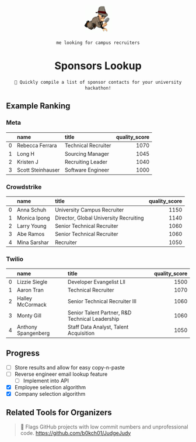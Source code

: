 <div align=center>

<img src="readme/investigate.gif" width=75 height=75>
  
`
me looking for campus recruiters
`

# Sponsors Lookup
  
  ```
🔎 Quickly compile a list of sponsor contacts for your university hackathon!
```


</div>

## Example Ranking
### Meta
|    | name              | title                     |   quality_score |
|---:|:------------------|:--------------------------|----------------:|
|  0 | Rebecca Ferrara   | Technical Recruiter       |            1070 |
|  1 | Long H            | Sourcing Manager          |            1045 |
|  2 | Kristen J         | Recruiting Leader         |            1040 |
|  3 | Scott Steinhauser | Software Engineer         |            1000 |

### Crowdstrike
|    | name         | title                                  |   quality_score |
|---:|:-------------|:---------------------------------------|----------------:|
|  0 | Anna Schuh   | University Campus Recruiter            |            1150 |
|  1 | Monica Ipong | Director, Global University Recruiting |            1140 |
|  2 | Larry Young  | Senior Technical Recruiter             |            1060 |
|  3 | Abe Ramos    | Senior Technical Recruiter             |            1060 |
|  4 | Mina Sarshar | Recruiter                              |            1050 |

### Twilio
|    | name                | title                                           |   quality_score |
|---:|:--------------------|:------------------------------------------------|----------------:|
|  0 | Lizzie Siegle       | Developer Evangelist Lll                        |            1500 |
|  1 | Aaron Tran          | Technical Recruiter                             |            1070 |
|  2 | Halley McCormack    | Senior Technical Recruiter III                  |            1060 |
|  3 | Monty Gill          | Senior Talent Partner, R&D Technical Leadership |            1060 |
|  4 | Anthony Spangenberg | Staff Data Analyst, Talent Acquisition          |            1050 |


## Progress

- [ ] Store results and allow for easy copy-n-paste
- [ ] Reverse engineer email lookup feature
  - [ ] Implement into API
- [x] Employee selection algorithm
- [x] Company selection algorithm

## Related Tools for Organizers
> 🚩 Flags GitHub projects with low commit numbers and unprofessional code.
> https://github.com/b0kch01/JudgeJudy
